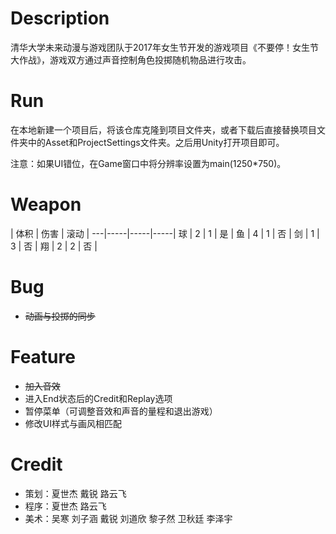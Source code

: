 # Description
清华大学未来动漫与游戏团队于2017年女生节开发的游戏项目《不要停！女生节大作战》，游戏双方通过声音控制角色投掷随机物品进行攻击。

# Run
在本地新建一个项目后，将该仓库克隆到项目文件夹，或者下载后直接替换项目文件夹中的Asset和ProjectSettings文件夹。之后用Unity打开项目即可。  

注意：如果UI错位，在Game窗口中将分辨率设置为main(1250*750)。

# Weapon

   | 体积 | 伤害 | 滚动 |
---|-----|-----|-----|
球 |  2  |  1  |  是  |
鱼 |  4  |  1  |  否  |
剑 |  1  |  3  |  否  |
翔 |  2  |  2  |  否  |

# Bug
- ~~动画与投掷的同步~~

# Feature
- ~~加入音效~~
- 进入End状态后的Credit和Replay选项
- 暂停菜单（可调整音效和声音的量程和退出游戏）
- 修改UI样式与画风相匹配

# Credit

- 策划：夏世杰 戴锐 路云飞
- 程序：夏世杰 路云飞
- 美术：吴寒 刘子涵 戴锐 刘道欣 黎子然 卫秋廷 李泽宇
